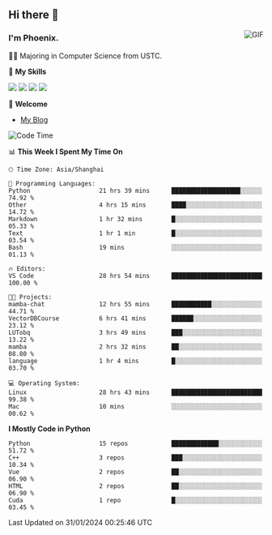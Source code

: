 ## Hi there 👋
<img align="right" alt="GIF" src="https://raw.githubusercontent.com/JoeyBling/JoeyBling/master/pic/pusheencode.gif" />

### I'm Phoenix.

👨‍🎓 Majoring in Computer Science from USTC.

🌟 **My Skills**

![](https://img.shields.io/badge/-Python-3e74a2?style=flat-square&logo=Python&logoColor=fff)
![](https://img.shields.io/badge/-C++-9f62a5?style=flat&logo=cplusplus&logoColor=white)
![](https://img.shields.io/badge/-Linux-185886?style=flat-square&logo=Linux&logoColor=fff)
![](https://img.shields.io/badge/-Rust-ff4136?style=flat-square&logo=Rust&logoColor=fff)

💬 **Welcome**

- [My Blog](https://ysy-phoenix.github.io/)

<!--START_SECTION:waka-->
![Code Time](http://img.shields.io/badge/Code%20Time-543%20hrs%2017%20mins-blue)

📊 **This Week I Spent My Time On** 

```text
🕑︎ Time Zone: Asia/Shanghai

💬 Programming Languages: 
Python                   21 hrs 39 mins      ███████████████████░░░░░░   74.92 % 
Other                    4 hrs 15 mins       ████░░░░░░░░░░░░░░░░░░░░░   14.72 % 
Markdown                 1 hr 32 mins        █░░░░░░░░░░░░░░░░░░░░░░░░   05.33 % 
Text                     1 hr 1 min          █░░░░░░░░░░░░░░░░░░░░░░░░   03.54 % 
Bash                     19 mins             ░░░░░░░░░░░░░░░░░░░░░░░░░   01.13 % 

🔥 Editors: 
VS Code                  28 hrs 54 mins      █████████████████████████   100.00 % 

🐱‍💻 Projects: 
mamba-chat               12 hrs 55 mins      ███████████░░░░░░░░░░░░░░   44.71 % 
VectorDBCourse           6 hrs 41 mins       ██████░░░░░░░░░░░░░░░░░░░   23.12 % 
LUTobq                   3 hrs 49 mins       ███░░░░░░░░░░░░░░░░░░░░░░   13.22 % 
mamba                    2 hrs 32 mins       ██░░░░░░░░░░░░░░░░░░░░░░░   08.80 % 
language                 1 hr 4 mins         █░░░░░░░░░░░░░░░░░░░░░░░░   03.70 % 

💻 Operating System: 
Linux                    28 hrs 43 mins      █████████████████████████   99.38 % 
Mac                      10 mins             ░░░░░░░░░░░░░░░░░░░░░░░░░   00.62 % 
```

**I Mostly Code in Python** 

```text
Python                   15 repos            █████████████░░░░░░░░░░░░   51.72 % 
C++                      3 repos             ███░░░░░░░░░░░░░░░░░░░░░░   10.34 % 
Vue                      2 repos             ██░░░░░░░░░░░░░░░░░░░░░░░   06.90 % 
HTML                     2 repos             ██░░░░░░░░░░░░░░░░░░░░░░░   06.90 % 
Cuda                     1 repo              █░░░░░░░░░░░░░░░░░░░░░░░░   03.45 % 
```




 Last Updated on 31/01/2024 00:25:46 UTC
<!--END_SECTION:waka-->

<!--
**ysy-phoenix/ysy-phoenix** is a ✨ _special_ ✨ repository because its `README.md` (this file) appears on your GitHub profile.

Here are some ideas to get you started:

- 🔭 I’m currently working on ...
- 🌱 I’m currently learning ...
- 👯 I’m looking to collaborate on ...
- 🤔 I’m looking for help with ...
- 💬 Ask me about ...
- 📫 How to reach me: ...
- 😄 Pronouns: ...
- ⚡ Fun fact: ...
-->
